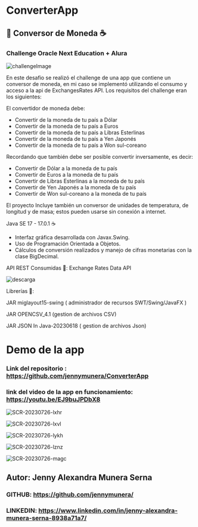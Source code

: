 # ConverterApp
## 💱 Conversor de Moneda ☕
### Challenge Oracle Next Education + Alura

![challengeImage](https://github.com/jennymunera/ConverterApp/assets/112194662/506f6e2b-a1a1-479d-9a10-9a56d1d794ca)

En este desafio se realizó el challenge de una app que contiene un conversor de moneda, en mi caso se implementó utilizando el consumo y acceso a la api de ExchangesRates API.
Los requisitos del challenge eran los siguientes: 

El convertidor de moneda debe:
  - Convertir de la moneda de tu país a Dólar
  - Convertir de la moneda de tu país  a Euros
  - Convertir de la moneda de tu país  a Libras Esterlinas
  - Convertir de la moneda de tu país  a Yen Japonés
  - Convertir de la moneda de tu país  a Won sul-coreano
    
Recordando que también debe ser posible convertir inversamente, es decir:

  - Convertir de Dólar a la moneda de tu país
  - Convertir de Euros a la moneda de tu país
  - Convertir de Libras Esterlinas a la moneda de tu país
  - Convertir de Yen Japonés a la moneda de tu país
  - Convertir de Won sul-coreano a la moneda de tu país


El proyecto Incluye también un conversor de unidades de temperatura, de longitud y de masa; estos pueden usarse sin conexión a internet.

Java SE 17 - 17.0.1 ☕

- Interfaz gráfica desarrollada con Javax.Swing.
- Uso de Programación Orientada a Objetos.
- Cálculos de conversión realizados y manejo de cifras monetarias con la clase BigDecimal.
  
API REST Consumidas 💱:
Exchange Rates Data API	

![descarga](https://github.com/jennymunera/ConverterApp/assets/112194662/3722a9b8-83d3-4f58-825a-6139066c7182)

Librerías 📖:

JAR miglayout15-swing ( administrador de recursos SWT/Swing/JavaFX )

JAR OPENCSV_4.1 (gestion de archivos CSV)

JAR JSON In Java-20230618 ( gestion de archivos Json)

# Demo de la app 
### Link del repositorio : https://github.com/jennymunera/ConverterApp
### link del video de la app en funcionamiento: https://youtu.be/EJ9buJPDbX8

![SCR-20230726-lxhr](https://github.com/jennymunera/ConverterApp/assets/112194662/8cf2f96c-b471-43a1-967a-729800570ffd)

![SCR-20230726-lxvl](https://github.com/jennymunera/ConverterApp/assets/112194662/73629c1f-e9e4-432d-8bd0-99cc35e0fdbb)

![SCR-20230726-lykh](https://github.com/jennymunera/ConverterApp/assets/112194662/70f25db3-7b56-4cc4-873e-dbfdc4e53656)

![SCR-20230726-lznz](https://github.com/jennymunera/ConverterApp/assets/112194662/e69bcc96-cd42-4271-a23c-892f6a370730)

![SCR-20230726-magc](https://github.com/jennymunera/ConverterApp/assets/112194662/046a3209-9ec8-4f31-8580-a61aa7fbd7ee)

## Autor: Jenny Alexandra Munera Serna
### GITHUB: https://github.com/jennymunera/
### LINKEDIN: https://www.linkedin.com/in/jenny-alexandra-munera-serna-8938a71a7/
